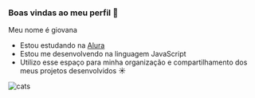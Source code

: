 ### Boas vindas ao meu perfil 🎀

Meu nome é giovana

- Estou estudando na [Alura](https://www.alura.com.br)
- Estou me desenvolvendo na linguagem JavaScript
- Utilizo esse espaço para minha organização e compartilhamento dos meus projetos desenvolvidos ☀️

![cats](https://tenor.com/bg3Wt.gif)
